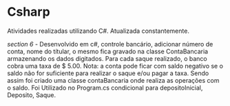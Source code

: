 # Csharp
Atividades realizadas utilizando C#.
Atualizada constantemente.

*section 6* - Desenvolvido em c#, controle bancário, adicionar número de conta, nome do títular, o mesmo fica gravado na classe ContaBancaria armazenando os dados digitados. 
Para cada saque realizado, o banco cobra uma taxa de $ 5.00. Nota: a conta pode ficar com saldo negativo se o saldo não for suficiente para realizar o saque e/ou pagar a taxa. Sendo assim foi criado uma classe contaBancaria onde realiza as operações com o saldo. Foi Utilizado no Program.cs condicional para depositoInicial, Deposito, Saque. 
